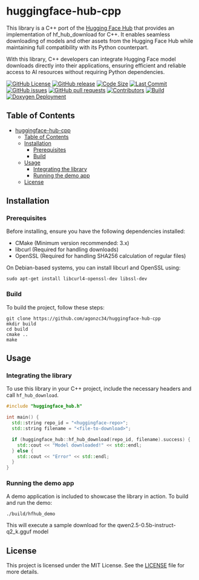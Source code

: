 # huggingface-hub-cpp

This library is a C++ port of the [Hugging Face Hub](https://github.com/huggingface/huggingface_hub) that provides an implementation of hf_hub_download for C++. It enables seamless downloading of models and other assets from the Hugging Face Hub while maintaining full compatibility with its Python counterpart.

With this library, C++ developers can integrate Hugging Face model downloads directly into their applications, ensuring efficient and reliable access to AI resources without requiring Python dependencies.

[![GitHub License](https://img.shields.io/github/license/agonzc34/huggingface-hub-cpp)](https://opensource.org/license/mit) [![GitHub release](https://img.shields.io/github/release/agonzc34/huggingface-hub-cpp.svg)](https://github.com/agonzc34/huggingface-hub-cpp/releases) [![Code Size](https://img.shields.io/github/languages/code-size/agonzc34/huggingface-hub-cpp.svg?branch=main)](https://github.com/agonzc34/huggingface-hub-cpp?branch=main) [![Last Commit](https://img.shields.io/github/last-commit/agonzc34/huggingface-hub-cpp.svg)](https://github.com/agonzc34/huggingface-hub-cpp/commits/main) [![GitHub issues](https://img.shields.io/github/issues/agonzc34/huggingface-hub-cpp)](https://github.com/agonzc34/huggingface-hub-cpp/issues) [![GitHub pull requests](https://img.shields.io/github/issues-pr/agonzc34/huggingface-hub-cpp)](https://github.com/agonzc34/huggingface-hub-cpp/pulls) [![Contributors](https://img.shields.io/github/contributors/agonzc34/huggingface-hub-cpp.svg)](https://github.com/agonzc34/huggingface-hub-cpp/graphs/contributors) [![Build](https://github.com/agonzc34/huggingface-hub-cpp/actions/workflows/cmake-build-status.yml/badge.svg)](https://github.com/agonzc34/huggingface-hub-cpp/actions/workflows/cmake-build-status.yml?branch=main) [![Doxygen Deployment](https://github.com/agonzc34/huggingface-hub-cpp/actions/workflows/doxygen-deployment.yml/badge.svg)](https://agonzc34.github.io/huggingface-hub-cpp/)

## Table of Contents

- [huggingface-hub-cpp](#huggingface-hub-cpp)
  - [Table of Contents](#table-of-contents)
  - [Installation](#installation)
    - [Prerequisites](#prerequisites)
    - [Build](#build)
  - [Usage](#usage)
    - [Integrating the library](#integrating-the-library)
    - [Running the demo app](#running-the-demo-app)
  - [License](#license)

## Installation

### Prerequisites

Before installing, ensure you have the following dependencies installed:

- CMake (Minimum version recommended: 3.x)
- libcurl (Required for handling downloads)
- OpenSSL (Required for handling SHA256 calculation of regular files)

On Debian-based systems, you can install libcurl and OpenSSL using:

```shell
sudo apt-get install libcurl4-openssl-dev libssl-dev
```

### Build

To build the project, follow these steps:

```shell
git clone https://github.com/agonzc34/huggingface-hub-cpp
mkdir build
cd build
cmake ..
make
```

## Usage

### Integrating the library

To use this library in your C++ project, include the necessary headers and call `hf_hub_download`.

```cpp
#include "huggingface_hub.h"

int main() {
  std::string repo_id = "<huggingface-repo>";
  std::string filename = "<file-to-download>";

  if (huggingface_hub::hf_hub_download(repo_id, filename).success) {
    std::cout << "Model downloaded!" << std::endl;
  } else {
    std::cout << "Error" << std::endl;
  }
}
```

### Running the demo app

A demo application is included to showcase the library in action. To build and run the demo:

```shell
./build/hfhub_demo
```

This will execute a sample download for the qwen2.5-0.5b-instruct-q2_k.gguf model

## License

This project is licensed under the MIT License. See the [LICENSE](./LICENSE) file for more details.

